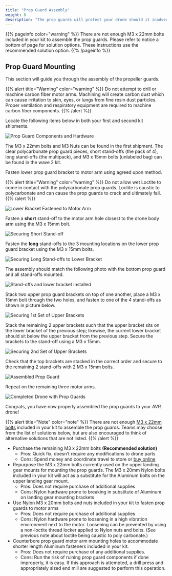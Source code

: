 ```yaml
---
title: "Prop Guard Assembly"
weight: 8
description: "The prop guards will protect your drone should it inadvertently come into contact with the net."
---
```


{{% pageinfo color="warning" %}}
There are not enough M3 x 22mm bolts included in your kit to assemble the prop guards.
Please refer to notice a bottom of page for solution options.
These instructions use the recommended solution option.
{{% /pageinfo %}}

## Prop Guard Mounting

This section will guide you through the assembly of the propeller guards.

{{% alert title="Warning" color="warning" %}}
Do not attempt to drill or machine carbon fiber motor arms.
Machining will create carbon dust which can cause irritation to skin, eyes, or lungs from fine resin dust particles.
Proper ventilation and respiratory equipment are required to machine carbon fiber components.
{{% /alert %}}

Locate the following items below in both your first and second kit shipments.

![Prop Guard Components and Hardware](Prop_guard_part_overview.jpeg)

The M3 x 22mm bolts and M3 Nuts can be found in the first shipment.
The clear polycarbonate prop guard pieces, short stand-offs (the pack of 4), long stand-offs (the multipack), and M3 x 15mm bolts (unlabeled bag) can be found in the wave 2 kit.

Fasten lower prop guard bracket to motor arm using agreed upon method.

{{% alert title="Warning" color="warning" %}}
Do not allow wet Loctite to come in contact with the polycarbonate prop guards.
Loctite is caustic to polycarbonate and can cause the prop guards to crack and ultimately fail.
{{% /alert %}}

![Lower Bracket Fastened to Motor Arm](Lower_bracket_mounting.jpeg)

Fasten a **short** stand-off to the motor arm hole closest to the drone body arm using the M3 x 15mm bolt.

![Securing Short Stand-off](Short_standoff_install.jpeg)

Fasten the **long** stand-offs to the 3 mounting locations on the lower prop guard bracket using the M3 x 15mm bolts.

![Securing Long Stand-offs to Lower Bracket](Long_standoff_install.jpeg)

The assembly should match the following photo with the bottom prop guard and all stand-offs mounted.

![Stand-offs and lower bracket installed](Lower_bracket_and_standoffs.jpeg)

Stack two upper prop guard brackets on top of one another, place a M3 x 15mm bolt through the two holes, and fasten to one of the 4 stand-offs as shown in picture below.

![Securing 1st Set of Upper Brackets](Upper_bracket_install_1.jpeg)

Stack the remaining 2 upper brackets such that the upper bracket sits on the lower bracket of the previous step; likewise, the current lower bracket should sit below the upper bracket from the previous step.
Secure the brackets to the stand-off using a M3 x 15mm.

![Securing 2nd Set of Upper Brackets](Upper_bracket_install_2.jpeg)

Check that the top brackets are stacked in the correct order and secure to the remaining 2 stand-offs with 2 M3 x 15mm bolts.

![Assembled Prop Guard](Completed_prop_guard.jpg)

Repeat on the remaining three motor arms.

![Completed Drone with Prop Guards](Drone_with_installed_guards.jpeg)

Congrats, you have now properly assembled the prop guards to your AVR drone!

{{% alert title="Note" color="note" %}}
There are not enough [M3 x 22mm bolts](https://www.mcmaster.com/92095A473/) included in your kit to assemble the prop guards.
Teams may choose from the list of solutions below, but are also encouraged to think of alternative solutions that are not listed.
{{% /alert %}}

- Purchase the remaining M3 x 22mm bolts **(Recommended solution)**
  - Pros: Quick fix, doesn’t require any modifications to drone parts
  - Cons: Spend money and coordinate travel to store or [buy online](https://www.amazon.com/m3-assortment/s?k=m3+assortment)
- Repurpose the M3 x 22mm bolts currently used on the upper landing gear mounts for mounting the prop guards.
  The M3 x 20mm Nylon bolts included in your kit will act as a substitute for the Aluminum bolts on the upper landing gear mount.
  - Pros: Does not require purchase of additional supplies
  - Cons: Nylon hardware prone to breaking in substitute of Aluminum on landing gear mounting brackets
- Use Nylon M3 x 20mm bolts and nuts included in your kit to fasten prop guards to motor arms
  - Pros: Does not require purchase of additional supplies
  - Cons: Nylon hardware prone to loosening in a high vibration environment next to the motor.
    Loosening can be prevented by using a non-loctite thread locker applied to Nylon nuts and bolts. (See previous note about loctite being caustic to poly carbonate.)
- Counterbore prop guard motor arm mounting holes to accommodate shorter length Aluminum fasteners included in your kit.
  - Pros: Does not require purchase of any additional supplies.
  - Cons: Run the risk of ruining prop guard components if done improperly, it is easy. If this approach is attempted, a drill press and appropriately sized end mill are suggested to perform this operation.
